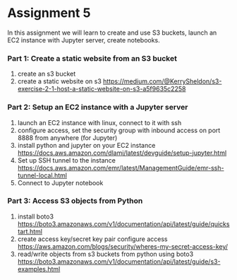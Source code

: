 # Assignment 5

In this assignment we will learn to create and use S3 buckets, launch an EC2 instance with Jupyter server, create notebooks.


### Part 1: Create a static website from an S3 bucket
1. create an s3 bucket
1. create a static website on s3 https://medium.com/@KerrySheldon/s3-exercise-2-1-host-a-static-website-on-s3-a5f9635c2258

### Part 2: Setup an EC2 instance with a Jupyter server
1. launch an EC2 instance with linux, connect to it with ssh 
1. configure access, set the security group with inbound access on port 8888 from anywhere (for Jupyter)
1. install python and jupyter on your EC2 instance https://docs.aws.amazon.com/dlami/latest/devguide/setup-jupyter.html
1. Set up SSH tunnel to the instance https://docs.aws.amazon.com/emr/latest/ManagementGuide/emr-ssh-tunnel-local.html
1. Connect to Jupyter notebook 

### Part 3: Access S3 objects from Python 
1. install boto3 https://boto3.amazonaws.com/v1/documentation/api/latest/guide/quickstart.html
1. create access key/secret key pair configure access https://aws.amazon.com/blogs/security/wheres-my-secret-access-key/
1. read/write objects from s3 buckets from python using boto3 https://boto3.amazonaws.com/v1/documentation/api/latest/guide/s3-examples.html

